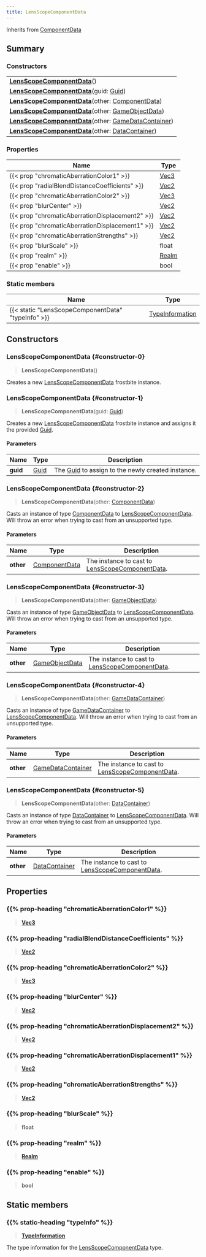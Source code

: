 ```yaml
---
title: LensScopeComponentData
---
```


Inherits from [ComponentData](/vext/ref/fb/componentdata)

## Summary

### Constructors

|  |
| --- |
| **[LensScopeComponentData](#constructor-0)**() |
| **[LensScopeComponentData](#constructor-1)**(guid: [Guid](/vext/ref/shared/type/guid)) |
| **[LensScopeComponentData](#constructor-2)**(other: [ComponentData](/vext/ref/fb/componentdata)) |
| **[LensScopeComponentData](#constructor-3)**(other: [GameObjectData](/vext/ref/fb/gameobjectdata)) |
| **[LensScopeComponentData](#constructor-4)**(other: [GameDataContainer](/vext/ref/fb/gamedatacontainer)) |
| **[LensScopeComponentData](#constructor-5)**(other: [DataContainer](/vext/ref/shared/type/datacontainer)) |

### Properties

| Name | Type |
| ---- | ---- |
| {{< prop "chromaticAberrationColor1" >}} | [Vec3](/vext/ref/shared/type/vec3) |
| {{< prop "radialBlendDistanceCoefficients" >}} | [Vec2](/vext/ref/shared/type/vec2) |
| {{< prop "chromaticAberrationColor2" >}} | [Vec3](/vext/ref/shared/type/vec3) |
| {{< prop "blurCenter" >}} | [Vec2](/vext/ref/shared/type/vec2) |
| {{< prop "chromaticAberrationDisplacement2" >}} | [Vec2](/vext/ref/shared/type/vec2) |
| {{< prop "chromaticAberrationDisplacement1" >}} | [Vec2](/vext/ref/shared/type/vec2) |
| {{< prop "chromaticAberrationStrengths" >}} | [Vec2](/vext/ref/shared/type/vec2) |
| {{< prop "blurScale" >}} | float |
| {{< prop "realm" >}} | [Realm](/vext/ref/fb/realm) |
| {{< prop "enable" >}} | bool |

### Static members

| Name | Type |
| ---- | ---- |
| {{< static "LensScopeComponentData" "typeInfo" >}} | [TypeInformation](/vext/ref/shared/type/typeinformation) |

## Constructors

### LensScopeComponentData {#constructor-0}

> **LensScopeComponentData**()

Creates a new [LensScopeComponentData](/vext/ref/fb/lensscopecomponentdata) frostbite instance.

### LensScopeComponentData {#constructor-1}

> **LensScopeComponentData**(guid: [Guid](/vext/ref/shared/type/guid))

Creates a new [LensScopeComponentData](/vext/ref/fb/lensscopecomponentdata) frostbite instance and assigns it the provided [Guid](/vext/ref/shared/type/guid).

#### Parameters

| Name | Type | Description |
| ---- | ---- | ----------- |
| **guid** | [Guid](/vext/ref/shared/type/guid) | The [Guid](/vext/ref/shared/type/guid) to assign to the newly created instance. |

### LensScopeComponentData {#constructor-2}

> **LensScopeComponentData**(other: [ComponentData](/vext/ref/fb/componentdata))

Casts an instance of type [ComponentData](/vext/ref/fb/componentdata) to [LensScopeComponentData](/vext/ref/fb/lensscopecomponentdata). Will throw an error when trying to cast from an unsupported type.

#### Parameters

| Name | Type | Description |
| ---- | ---- | ----------- |
| **other** | [ComponentData](/vext/ref/fb/componentdata) | The instance to cast to [LensScopeComponentData](/vext/ref/fb/lensscopecomponentdata). |

### LensScopeComponentData {#constructor-3}

> **LensScopeComponentData**(other: [GameObjectData](/vext/ref/fb/gameobjectdata))

Casts an instance of type [GameObjectData](/vext/ref/fb/gameobjectdata) to [LensScopeComponentData](/vext/ref/fb/lensscopecomponentdata). Will throw an error when trying to cast from an unsupported type.

#### Parameters

| Name | Type | Description |
| ---- | ---- | ----------- |
| **other** | [GameObjectData](/vext/ref/fb/gameobjectdata) | The instance to cast to [LensScopeComponentData](/vext/ref/fb/lensscopecomponentdata). |

### LensScopeComponentData {#constructor-4}

> **LensScopeComponentData**(other: [GameDataContainer](/vext/ref/fb/gamedatacontainer))

Casts an instance of type [GameDataContainer](/vext/ref/fb/gamedatacontainer) to [LensScopeComponentData](/vext/ref/fb/lensscopecomponentdata). Will throw an error when trying to cast from an unsupported type.

#### Parameters

| Name | Type | Description |
| ---- | ---- | ----------- |
| **other** | [GameDataContainer](/vext/ref/fb/gamedatacontainer) | The instance to cast to [LensScopeComponentData](/vext/ref/fb/lensscopecomponentdata). |

### LensScopeComponentData {#constructor-5}

> **LensScopeComponentData**(other: [DataContainer](/vext/ref/shared/type/datacontainer))

Casts an instance of type [DataContainer](/vext/ref/shared/type/datacontainer) to [LensScopeComponentData](/vext/ref/fb/lensscopecomponentdata). Will throw an error when trying to cast from an unsupported type.

#### Parameters

| Name | Type | Description |
| ---- | ---- | ----------- |
| **other** | [DataContainer](/vext/ref/shared/type/datacontainer) | The instance to cast to [LensScopeComponentData](/vext/ref/fb/lensscopecomponentdata). |

## Properties

### {{% prop-heading "chromaticAberrationColor1" %}}

> **[Vec3](/vext/ref/shared/type/vec3)**

### {{% prop-heading "radialBlendDistanceCoefficients" %}}

> **[Vec2](/vext/ref/shared/type/vec2)**

### {{% prop-heading "chromaticAberrationColor2" %}}

> **[Vec3](/vext/ref/shared/type/vec3)**

### {{% prop-heading "blurCenter" %}}

> **[Vec2](/vext/ref/shared/type/vec2)**

### {{% prop-heading "chromaticAberrationDisplacement2" %}}

> **[Vec2](/vext/ref/shared/type/vec2)**

### {{% prop-heading "chromaticAberrationDisplacement1" %}}

> **[Vec2](/vext/ref/shared/type/vec2)**

### {{% prop-heading "chromaticAberrationStrengths" %}}

> **[Vec2](/vext/ref/shared/type/vec2)**

### {{% prop-heading "blurScale" %}}

> **float**

### {{% prop-heading "realm" %}}

> **[Realm](/vext/ref/fb/realm)**

### {{% prop-heading "enable" %}}

> **bool**

## Static members

### {{% static-heading "typeInfo" %}}

> **[TypeInformation](/vext/ref/shared/type/typeinformation)**

The type information for the [LensScopeComponentData](/vext/ref/fb/lensscopecomponentdata) type.

